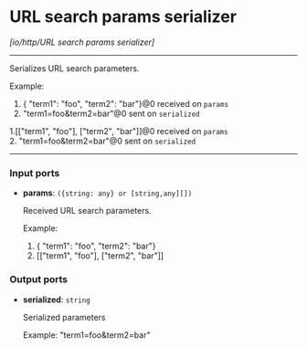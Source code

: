 # URL search params serializer

_[io/http/URL search params serializer]_

---

Serializes URL search parameters.  
  
Example:  
1. { "term1": "foo", "term2": "bar"}@0 received on `params`  
2. "term1=foo&term2=bar"@0 sent on `serialized`  
  
1.[["term1", "foo"], ["term2", "bar"]]@0 received on `params`  
2. "term1=foo&term2=bar"@0 sent on `serialized`  

---

### Input ports

* __params__: ` ({string: any} or [string,any][]) `

    Received URL search parameters.
    
    Example:
    1. { "term1": "foo", "term2": "bar"}
    2. [["term1", "foo"], ["term2", "bar"]]

### Output ports

* __serialized__: ` string `

    Serialized parameters
    
    Example:
    "term1=foo&term2=bar"

